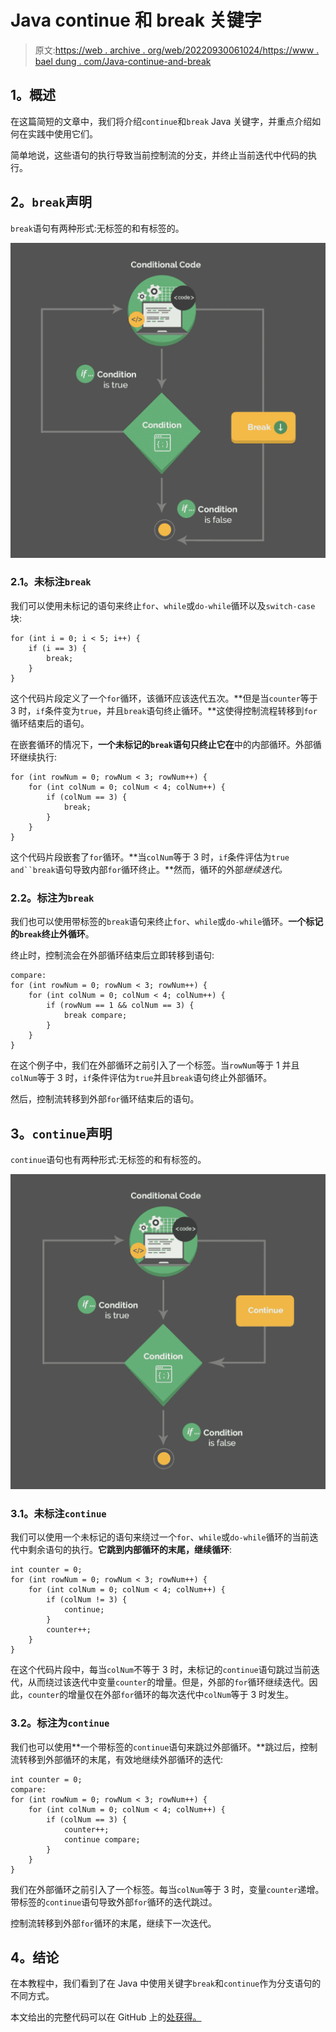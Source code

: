 # Java continue 和 break 关键字

> 原文:[https://web . archive . org/web/20220930061024/https://www . bael dung . com/Java-continue-and-break](https://web.archive.org/web/20220930061024/https://www.baeldung.com/java-continue-and-break)

## **1。概述**

在这篇简短的文章中，我们将介绍`continue`和`break` Java 关键字，并重点介绍如何在实践中使用它们。

简单地说，这些语句的执行导致当前控制流的分支，并终止当前迭代中代码的执行。

## **2。`break`声明**

`break`语句有两种形式:无标签的和有标签的。

[![Illustration 1](img/abec959aa1778027e0b9484e628958dc.png)](/web/20221205170605/https://www.baeldung.com/wp-content/uploads/2017/11/Illustration-1.jpg)

### **2.1。未标注`break`**

我们可以使用未标记的语句来终止`for`、`while`或`do-while`循环以及`switch-case`块:

```
for (int i = 0; i < 5; i++) {
    if (i == 3) {
        break;
    }
}
```

这个代码片段定义了一个`for`循环，该循环应该迭代五次。**但是当`counter`等于 3 时，`if`条件变为`true`，并且`break`语句终止循环。**这使得控制流程转移到`for`循环结束后的语句。

在嵌套循环的情况下，**一个未标记的`break`语句只终止它在**中的内部循环。外部循环继续执行:

```
for (int rowNum = 0; rowNum < 3; rowNum++) {
    for (int colNum = 0; colNum < 4; colNum++) {
        if (colNum == 3) {
            break;
        }
    }
}
```

这个代码片段嵌套了`for`循环。**当`colNum`等于 3 时，`if`条件评估为`true and``break`语句导致内部`for`循环终止。**然而，循环的外部*继续迭代。*

### **2.2。标注为`break`**

我们也可以使用带标签的`break`语句来终止`for`、`while`或`do-while`循环。**一个标记的`break`终止外循环**。

终止时，控制流会在外部循环结束后立即转移到语句:

```
compare: 
for (int rowNum = 0; rowNum < 3; rowNum++) {
    for (int colNum = 0; colNum < 4; colNum++) {
        if (rowNum == 1 && colNum == 3) {
            break compare;
        }
    }
}
```

在这个例子中，我们在外部循环之前引入了一个标签。当`rowNum`等于 1 并且`colNum`等于 3 时，`if`条件评估为`true`并且`break`语句终止外部循环。

然后，控制流转移到外部`for`循环结束后的语句。

## **3。`continue`声明**

`continue`语句也有两种形式:无标签的和有标签的。

[![Illustration 2](img/653e4a3b452655e1d5a1097d950f440f.png)](/web/20221205170605/https://www.baeldung.com/wp-content/uploads/2017/11/Illustration-2.jpg)

### **3.1。未标注`continue`**

我们可以使用一个未标记的语句来绕过一个`for`、`while`或`do-while`循环的当前迭代中剩余语句的执行。**它跳到内部循环的末尾，继续循环**:

```
int counter = 0;
for (int rowNum = 0; rowNum < 3; rowNum++) {
    for (int colNum = 0; colNum < 4; colNum++) {
        if (colNum != 3) {
            continue;
        }
        counter++;
    }
}
```

在这个代码片段中，每当`colNum`不等于 3 时，未标记的`continue`语句跳过当前迭代，从而绕过该迭代中变量`counter`的增量。但是，外部的`for`循环继续迭代。因此，`counter`的增量仅在外部`for`循环的每次迭代中`colNum`等于 3 时发生。

### **3.2。标注为`continue`**

我们也可以使用**一个带标签的`continue`语句来跳过外部循环。**跳过后，控制流转移到外部循环的末尾，有效地继续外部循环的迭代:

```
int counter = 0;
compare: 
for (int rowNum = 0; rowNum < 3; rowNum++) {
    for (int colNum = 0; colNum < 4; colNum++) {
        if (colNum == 3) {
            counter++;
            continue compare;
        }
    }
}
```

我们在外部循环之前引入了一个标签。每当`colNum`等于 3 时，变量`counter`递增。带标签的`continue`语句导致外部`for`循环的迭代跳过。

控制流转移到外部`for`循环的末尾，继续下一次迭代。

## **4。结论**

在本教程中，我们看到了在 Java 中使用关键字`break`和`continue`作为分支语句的不同方式。

本文给出的完整代码可以在 GitHub 上的[处获得。](https://web.archive.org/web/20221205170605/https://github.com/eugenp/tutorials/tree/master/core-java-modules/core-java-lang)